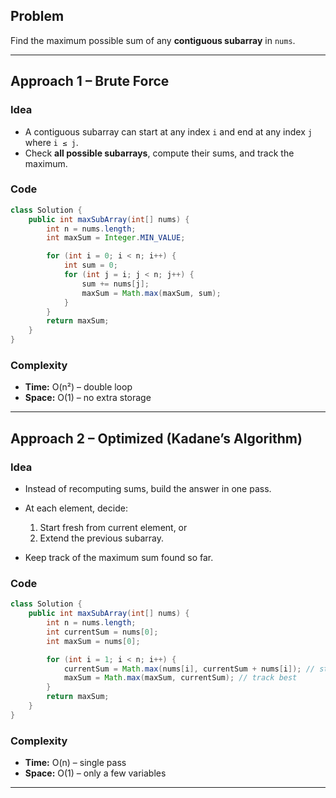 ## **Problem**

Find the maximum possible sum of any **contiguous subarray** in `nums`.

---

## **Approach 1 – Brute Force**

### **Idea**

* A contiguous subarray can start at any index `i` and end at any index `j` where `i ≤ j`.
* Check **all possible subarrays**, compute their sums, and track the maximum.

### **Code**

```java
class Solution {
    public int maxSubArray(int[] nums) {
        int n = nums.length;
        int maxSum = Integer.MIN_VALUE;

        for (int i = 0; i < n; i++) {
            int sum = 0;
            for (int j = i; j < n; j++) {
                sum += nums[j];
                maxSum = Math.max(maxSum, sum);
            }
        }
        return maxSum;
    }
}
```

### **Complexity**

* **Time:** O(n²) – double loop
* **Space:** O(1) – no extra storage

---

## **Approach 2 – Optimized (Kadane’s Algorithm)**

### **Idea**

* Instead of recomputing sums, build the answer in one pass.
* At each element, decide:

  1. Start fresh from current element, or
  2. Extend the previous subarray.
* Keep track of the maximum sum found so far.

### **Code**

```java
class Solution {
    public int maxSubArray(int[] nums) {
        int n = nums.length;
        int currentSum = nums[0];
        int maxSum = nums[0];

        for (int i = 1; i < n; i++) {
            currentSum = Math.max(nums[i], currentSum + nums[i]); // start new or extend
            maxSum = Math.max(maxSum, currentSum); // track best
        }
        return maxSum;
    }
}
```

### **Complexity**

* **Time:** O(n) – single pass
* **Space:** O(1) – only a few variables

---

